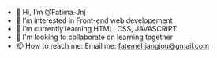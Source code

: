 - 👋 Hi, I’m @Fatima-Jnj
- 🌌 I’m interested in Front-end web developement
- 🌱 I’m currently learning HTML, CSS, JAVASCRIPT
- 🍃 I'm looking to collaborate on learning together
- 📫 How to reach me: Email me: fatemehjangjou@gmail.com

<!---
Fatima-Jnj/Fatima-Jnj is a ✨ special ✨ repository because its `README.md` (this file) appears on your GitHub profile.
You can click the Preview link to take a look at your changes.
--->
